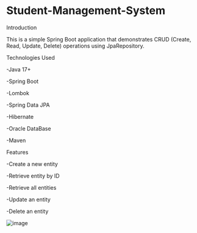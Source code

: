 # Student-Management-System



Introduction

This is a simple Spring Boot application that demonstrates CRUD (Create, Read, Update, Delete) operations using JpaRepository.

Technologies Used

-Java 17+

-Spring Boot

-Lombok

-Spring Data JPA

-Hibernate

-Oracle DataBase

-Maven

Features

-Create a new entity

-Retrieve entity by ID

-Retrieve all entities

-Update an entity

-Delete an entity



![image](https://github.com/user-attachments/assets/9322a7ce-da18-4be6-9a38-3bc527568a25)

